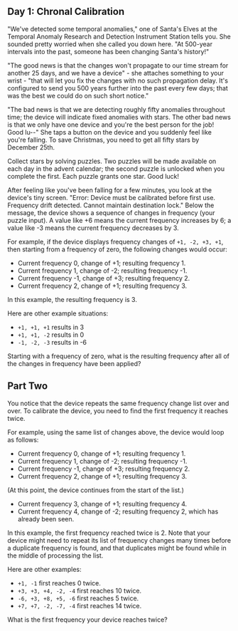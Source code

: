 ## Day 1: Chronal Calibration

"We've detected some temporal anomalies," one of Santa's Elves at the Temporal Anomaly Research and Detection Instrument Station tells you. She sounded pretty worried when she called you down here. "At 500-year intervals into the past, someone has been changing Santa's history!"

"The good news is that the changes won't propagate to our time stream for another 25 days, and we have a device" - she attaches something to your wrist - "that will let you fix the changes with no such propagation delay. It's configured to send you 500 years further into the past every few days; that was the best we could do on such short notice."

"The bad news is that we are detecting roughly fifty anomalies throughout time; the device will indicate fixed anomalies with stars. The other bad news is that we only have one device and you're the best person for the job! Good lu--" She taps a button on the device and you suddenly feel like you're falling. To save Christmas, you need to get all fifty stars by December 25th.

Collect stars by solving puzzles. Two puzzles will be made available on each day in the advent calendar; the second puzzle is unlocked when you complete the first. Each puzzle grants one star. Good luck!

After feeling like you've been falling for a few minutes, you look at the device's tiny screen. "Error: Device must be calibrated before first use. Frequency drift detected. Cannot maintain destination lock." Below the message, the device shows a sequence of changes in frequency (your puzzle input). A value like +6 means the current frequency increases by 6; a value like -3 means the current frequency decreases by 3.

For example, if the device displays frequency changes of `+1, -2, +3, +1`, then starting from a frequency of zero, the following changes would occur:

-   Current frequency 0, change of +1; resulting frequency 1.
-   Current frequency 1, change of -2; resulting frequency -1.
-   Current frequency -1, change of +3; resulting frequency 2.
-   Current frequency 2, change of +1; resulting frequency 3.

In this example, the resulting frequency is 3.

Here are other example situations:

-   `+1, +1, +1` results in 3
-   `+1, +1, -2` results in 0
-   `-1, -2, -3` results in -6

Starting with a frequency of zero, what is the resulting frequency after all of the changes in frequency have been applied?

## Part Two

You notice that the device repeats the same frequency change list over and over. To calibrate the device, you need to find the first frequency it reaches twice.

For example, using the same list of changes above, the device would loop as follows:

-   Current frequency 0, change of +1; resulting frequency 1.
-   Current frequency 1, change of -2; resulting frequency -1.
-   Current frequency -1, change of +3; resulting frequency 2.
-   Current frequency 2, change of +1; resulting frequency 3.

(At this point, the device continues from the start of the list.)

-   Current frequency 3, change of +1; resulting frequency 4.
-   Current frequency 4, change of -2; resulting frequency 2, which has already been seen.

In this example, the first frequency reached twice is 2. Note that your device might need to repeat its list of frequency changes many times before a duplicate frequency is found, and that duplicates might be found while in the middle of processing the list.

Here are other examples:

-   `+1, -1` first reaches 0 twice.
-   `+3, +3, +4, -2, -4` first reaches 10 twice.
-   `-6, +3, +8, +5, -6` first reaches 5 twice.
-   `+7, +7, -2, -7, -4` first reaches 14 twice.

What is the first frequency your device reaches twice?
